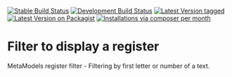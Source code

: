 [![Stable Build Status](http://img.shields.io/travis/MetaModels/filter_register/master.svg?label=stable)](https://travis-ci.org/MetaModels/filter_register/branches)
[![Development Build Status](http://img.shields.io/travis/MetaModels/filter_register/develop.svg?label=develop)](https://travis-ci.org/MetaModels/filter_register/branches)
[![Latest Version tagged](http://img.shields.io/github/tag/MetaModels/filter_register.svg)](https://github.com/MetaModels/filter_register/tags)
[![Latest Version on Packagist](http://img.shields.io/packagist/v/MetaModels/filter_register.svg)](https://packagist.org/packages/MetaModels/filter_register)
[![Installations via composer per month](http://img.shields.io/packagist/dm/MetaModels/filter_register.svg)](https://packagist.org/packages/MetaModels/filter_register)

Filter to display a register
============================

MetaModels register filter - Filtering by first letter or number of a text.

